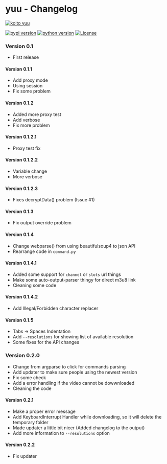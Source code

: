 # yuu - Changelog

[![koito yuu](https://raw.githubusercontent.com/noaione/cdn/gh-pages/i/fzpt7mt.jpg)](https://anilist.co/character/123528/Yuu-Koito)

[![pypi version](https://img.shields.io/pypi/v/yuu.svg?style=for-the-badge)](https://pypi.org/project/yuu/) [![python version](https://img.shields.io/pypi/pyversions/yuu.svg?style=for-the-badge)](#) [![License](https://img.shields.io/github/license/noaione/yuu.svg?style=for-the-badge)](https://github.com/noaione/yuu/blob/master/LICENSE)

### Version 0.1
- First release

#### Version 0.1.1
- Add proxy mode
- Using session
- Fix some problem

#### Version 0.1.2
- Added more proxy test
- Add verbose
- Fix more problem

#### Version 0.1.2.1
- Proxy test fix

#### Version 0.1.2.2
- Variable change
- More verbose

#### Version 0.1.2.3
- Fixes decryptData() problem (Issue #1)

#### Version 0.1.3
- Fix output override problem

#### Version 0.1.4
- Change webparse() from using beautifulsoup4 to json API
- Rearrange code in `command.py`

#### Version 0.1.4.1
- Added some support for `channel` or `slots` url things
- Make some auto-output-parser thingy for direct m3u8 link
- Cleaning some code

#### Version 0.1.4.2
- Add Illegal/Forbidden character replacer

#### Version 0.1.5
- Tabs -> Spaces Indentation
- Add `--resolutions` for showing list of available resolution
- Some fixes for the API changes

### Version 0.2.0
- Change from argparse to click for commands parsing
- Add updater to make sure people using the newest version
- Fix some check
- Add a error handling if the video cannot be dowwnloaded
- Cleaning the code

#### Version 0.2.1
- Make a proper error message
- Add KeyboardInterrupt Handler while downloading, so it will delete the temporary folder
- Made updater a little bit nicer (Added changelog to the output)
- Add more information to `--resolutions` option

#### Version 0.2.2
- Fix updater